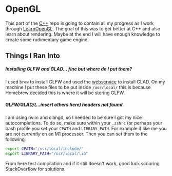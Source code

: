 # OpenGL
This part of the [C++](https://github.com/scooobs/CPP) repo is going to contain all my progress as I work through [LearnOpenGL](https://learnopengl.com). The goal of this was to get better at C++ and also learn about rendering. Maybe at the end I will have enough knowledge to create some rudimentary game engine.

## Things I Ran Into

##### Installing GLFW and GLAD... fine but where do I put them?
I used `brew` to install GLFW and used the [webservice](https://glad.dav1d.de/) to install GLAD. On my machine I put these files to be put inside `/usr/local/` this is because Homebrew decided this is where it will be storing GLFW.
##### GLFW/GLAD/(...insert others here) headers not found.
I am using nvim and clangd, so I needed to be sure I got my nice autocompletions. To do so, make sure within your `.zshrc` (or perhaps your bash profile you set your `CPATH` and `LIBRARY_PATH`. For example if like me you are not _currently_ on an M1 processor. Then you can set them to the following:

```sh
export CPATH="/usr/local/include/"
export LIBRARY_PATH="/usr/local/lib"
```
From here test compilation and if it still doesn't work, good luck scouring StackOverflow for solutions.
